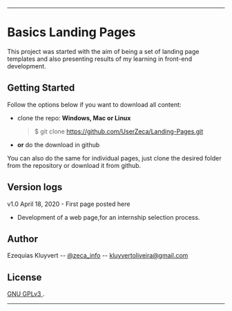 
---

<h1>Basics Landing Pages</h1>


This project was started with the aim of being a set of landing page templates and also presenting results of my learning in front-end development.


<h2>Getting Started</h2>

 Follow the options below if you want to download all content:

* clone the repo: 
    **Windows, Mac or Linux**
    > $ git clone https://github.com/UserZeca/Landing-Pages.git


* **or** do the download in github

You can also do the same for individual pages, just clone the desired folder from the repository or download it from github.

<h2>Version logs</h2>


v1.0 April 18, 2020 - First page posted here
* Development of a web page,for an internship selection process.

<h2>Author</h2>



Ezequias Kluyvert -- <a href="https://www.instagram.com/zeca_info/" rel="instagram">@zeca_info</a> -- kluyvertoliveira@gmail.com


<h2>License</h2>



<a rel="license" href="https://choosealicense.com/licenses/gpl-3.0/">GNU GPLv3 </a>.


---
